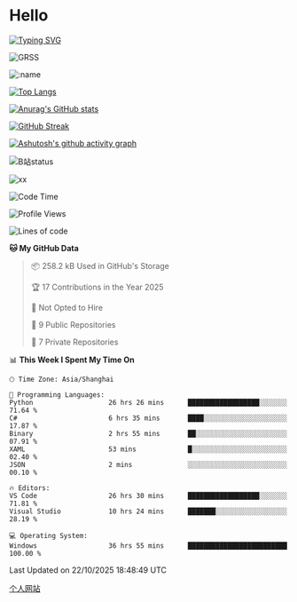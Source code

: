 # Hello


[![Typing SVG](https://readme-typing-svg.demolab.com?font=Fira+Code&pause=1000&color=F78FDE&width=435&lines=Ciallo%ef%bd%9e(%e2%88%a0%e3%83%bb%cf%89%3c+)%e2%8c%92%e2%98%85)](https://git.io/typing-svg)

![GRSS](https://github-readme-steam-card.vercel.app/status/?steamid=76561198221796636&show_in_game_bg=true&show_recent_game_bg=true&animated_avatar=true)

![:name](https://count.getloli.com/get/@hk416?theme=rule34)

[![Top Langs](https://github-readme-stats.vercel.app/api/top-langs/?username=qq583044063qq&locale=cn&hide=javascript,html)](https://github.com/anuraghazra/github-readme-stats)

[![Anurag's GitHub stats](https://github-readme-stats.vercel.app/api?username=qq583044063qq&count_private=true&show_icons=true&locale=cn)](https://github.com/anuraghazra/github-readme-stats)

[![GitHub Streak](https://streak-stats.demolab.com/?user=qq583044063qq&locale=zh_Hans)](https://git.io/streak-stats)

[![Ashutosh's github activity graph](https://github-readme-activity-graph.vercel.app/graph?username=qq583044063qq)](https://github.com/ashutosh00710/github-readme-activity-graph)

![B站status](https://stats.justsong.cn/api/bilibili/?id=3931848&lang=zh-CN)

![xx](xx.gif)

<!--START_SECTION:waka-->
![Code Time](http://img.shields.io/badge/Code%20Time-2%2C064%20hrs%205%20mins-blue)

![Profile Views](http://img.shields.io/badge/Profile%20Views-1-blue)

![Lines of code](https://img.shields.io/badge/From%20Hello%20World%20I%27ve%20Written-995.0%20thousand%20lines%20of%20code-blue)

**🐱 My GitHub Data** 

> 📦 258.2 kB Used in GitHub's Storage 
 > 
> 🏆 17 Contributions in the Year 2025
 > 
> 🚫 Not Opted to Hire
 > 
> 📜 9 Public Repositories 
 > 
> 🔑 7 Private Repositories 
 > 
📊 **This Week I Spent My Time On** 

```text
🕑︎ Time Zone: Asia/Shanghai

💬 Programming Languages: 
Python                   26 hrs 26 mins      ██████████████████░░░░░░░   71.64 % 
C#                       6 hrs 35 mins       ████░░░░░░░░░░░░░░░░░░░░░   17.87 % 
Binary                   2 hrs 55 mins       ██░░░░░░░░░░░░░░░░░░░░░░░   07.91 % 
XAML                     53 mins             █░░░░░░░░░░░░░░░░░░░░░░░░   02.40 % 
JSON                     2 mins              ░░░░░░░░░░░░░░░░░░░░░░░░░   00.10 % 

🔥 Editors: 
VS Code                  26 hrs 30 mins      ██████████████████░░░░░░░   71.81 % 
Visual Studio            10 hrs 24 mins      ███████░░░░░░░░░░░░░░░░░░   28.19 % 

💻 Operating System: 
Windows                  36 hrs 55 mins      █████████████████████████   100.00 % 
```


 Last Updated on 22/10/2025 18:48:49 UTC
<!--END_SECTION:waka-->

[个人网站](https://blog.ayatsukinora.org.cn)
